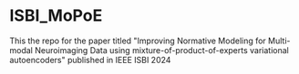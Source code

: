 # ISBI_MoPoE
This the repo for the paper titled "Improving Normative Modeling for Multi-modal Neuroimaging Data using mixture-of-product-of-experts variational autoencoders" published in IEEE ISBI 2024
